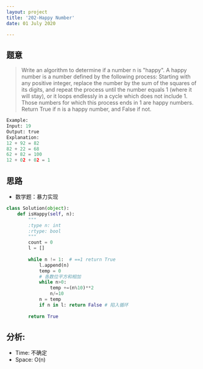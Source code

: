 ```yaml
---
layout: project
title: '202-Happy Number'
date: 01 July 2020

---
```

## 题意
> Write an algorithm to determine if a number n is "happy".
> A happy number is a number defined by the following process: Starting with any positive integer, replace the number by the sum of the squares of its digits, and repeat the process until the number equals 1 (where it will stay), or it loops endlessly in a cycle which does not include 1. Those numbers for which this process ends in 1 are happy numbers.
> Return True if n is a happy number, and False if not.

~~~python
Example: 
Input: 19
Output: true
Explanation: 
12 + 92 = 82
82 + 22 = 68
62 + 82 = 100
12 + 02 + 02 = 1
~~~

## 思路
- 数学题：暴力实现

~~~python
class Solution(object):
    def isHappy(self, n):
        """
        :type n: int
        :rtype: bool
        """
        count = 0
        l = []
       
        while n != 1:  # ==1 return True
            l.append(n)
            temp = 0            
            # 各数位平方和相加
            while n>0:
                temp +=(n%10)**2
                n/=10
            n = temp
            if n in l: return False # 陷入循环
        
        return True
~~~

## 分析:
- Time: 不确定
- Space: O(n) 
